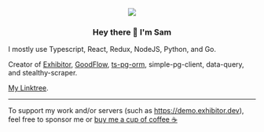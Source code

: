 <div align="center">
  <img src="https://user-images.githubusercontent.com/10605534/212244354-cada921a-1581-4284-9893-c66ece2dcd27.png" />
</div>

<div align="center">
  <h3>Hey there 👋 I'm Sam</h3>
</div>

I mostly use Typescript, React, Redux, NodeJS, Python, and Go.

Creator of [Exhibitor](https://github.com/samhuk/exhibitor), [GoodFlow](https://github.com/samhuk/good-flow), [ts-pg-orm](https://github.com/samhuk/ts-pg-orm), simple-pg-client, data-query, and stealthy-scraper.

[My Linktree](https://linktr.ee/samhuk).

---

To support my work and/or servers (such as https://demo.exhibitor.dev), feel free to sponsor me or [buy me a cup of coffee ☕](https://www.buymeacoffee.com/samhuk)
